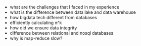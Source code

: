 - what are the challenges that I faced in my experience
- what is the difference between data lake and data warehouse
- how bigdata tech different from databases
- efficiently calculating n^k
- how did we ensure data integrity
- difference between relational and nosql databases
- why is map-reduce slow?